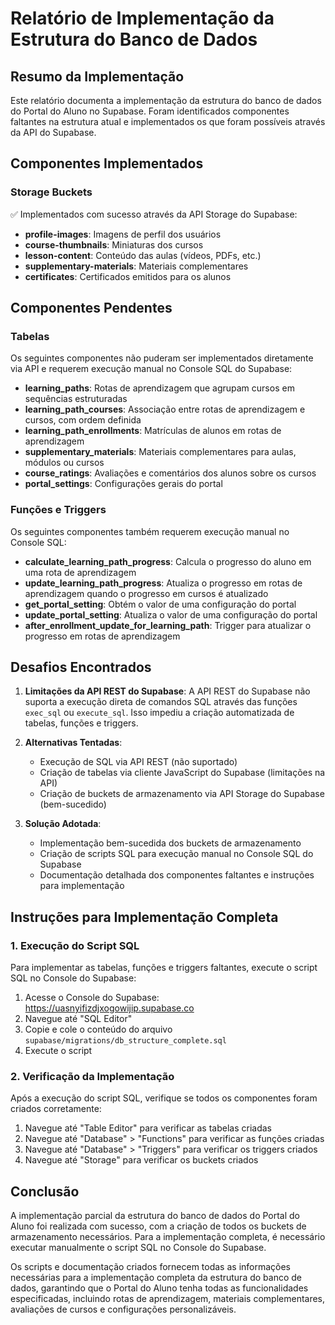 # Relatório de Implementação da Estrutura do Banco de Dados

## Resumo da Implementação

Este relatório documenta a implementação da estrutura do banco de dados do Portal do Aluno no Supabase. Foram identificados componentes faltantes na estrutura atual e implementados os que foram possíveis através da API do Supabase.

## Componentes Implementados

### Storage Buckets
✅ Implementados com sucesso através da API Storage do Supabase:
- **profile-images**: Imagens de perfil dos usuários
- **course-thumbnails**: Miniaturas dos cursos
- **lesson-content**: Conteúdo das aulas (vídeos, PDFs, etc.)
- **supplementary-materials**: Materiais complementares
- **certificates**: Certificados emitidos para os alunos

## Componentes Pendentes

### Tabelas
Os seguintes componentes não puderam ser implementados diretamente via API e requerem execução manual no Console SQL do Supabase:
- **learning_paths**: Rotas de aprendizagem que agrupam cursos em sequências estruturadas
- **learning_path_courses**: Associação entre rotas de aprendizagem e cursos, com ordem definida
- **learning_path_enrollments**: Matrículas de alunos em rotas de aprendizagem
- **supplementary_materials**: Materiais complementares para aulas, módulos ou cursos
- **course_ratings**: Avaliações e comentários dos alunos sobre os cursos
- **portal_settings**: Configurações gerais do portal

### Funções e Triggers
Os seguintes componentes também requerem execução manual no Console SQL:
- **calculate_learning_path_progress**: Calcula o progresso do aluno em uma rota de aprendizagem
- **update_learning_path_progress**: Atualiza o progresso em rotas de aprendizagem quando o progresso em cursos é atualizado
- **get_portal_setting**: Obtém o valor de uma configuração do portal
- **update_portal_setting**: Atualiza o valor de uma configuração do portal
- **after_enrollment_update_for_learning_path**: Trigger para atualizar o progresso em rotas de aprendizagem

## Desafios Encontrados

1. **Limitações da API REST do Supabase**: A API REST do Supabase não suporta a execução direta de comandos SQL através das funções `exec_sql` ou `execute_sql`. Isso impediu a criação automatizada de tabelas, funções e triggers.

2. **Alternativas Tentadas**:
   - Execução de SQL via API REST (não suportado)
   - Criação de tabelas via cliente JavaScript do Supabase (limitações na API)
   - Criação de buckets de armazenamento via API Storage do Supabase (bem-sucedido)

3. **Solução Adotada**: 
   - Implementação bem-sucedida dos buckets de armazenamento
   - Criação de scripts SQL para execução manual no Console SQL do Supabase
   - Documentação detalhada dos componentes faltantes e instruções para implementação

## Instruções para Implementação Completa

### 1. Execução do Script SQL
Para implementar as tabelas, funções e triggers faltantes, execute o script SQL no Console do Supabase:

1. Acesse o Console do Supabase: https://uasnyifizdjxogowijip.supabase.co
2. Navegue até "SQL Editor"
3. Copie e cole o conteúdo do arquivo `supabase/migrations/db_structure_complete.sql`
4. Execute o script

### 2. Verificação da Implementação
Após a execução do script SQL, verifique se todos os componentes foram criados corretamente:

1. Navegue até "Table Editor" para verificar as tabelas criadas
2. Navegue até "Database" > "Functions" para verificar as funções criadas
3. Navegue até "Database" > "Triggers" para verificar os triggers criados
4. Navegue até "Storage" para verificar os buckets criados

## Conclusão

A implementação parcial da estrutura do banco de dados do Portal do Aluno foi realizada com sucesso, com a criação de todos os buckets de armazenamento necessários. Para a implementação completa, é necessário executar manualmente o script SQL no Console do Supabase.

Os scripts e documentação criados fornecem todas as informações necessárias para a implementação completa da estrutura do banco de dados, garantindo que o Portal do Aluno tenha todas as funcionalidades especificadas, incluindo rotas de aprendizagem, materiais complementares, avaliações de cursos e configurações personalizáveis.
